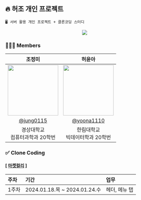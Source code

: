 ## 🔥 허조 개인 프로젝트
```  
🖥️ 서버 활용 개인 프로젝트 + 클론코딩 스터디  
```
<div align=center>
  <a href="https://hits.seeyoufarm.com">
    <img src="https://hits.seeyoufarm.com/api/count/incr/badge.svg?url=https%3A%2F%2Fgithub.com%2FHeoJoe&count_bg=%237882DD&title_bg=%236B44B4&icon=&icon_color=%23E7E7E7&title=HeoJoe&edge_flat=false"/>
  </a>
</div>
  
### 👩🏻‍💻 Members
| 조정미 | 허윤아 |                                                                                                               
| :---: | :---: |
| <img width="160px" src="https://avatars.githubusercontent.com/u/76805879?v=4" /> | <img width="160px" src="https://avatars.githubusercontent.com/u/101046600?v=4" /> |
|  [@jung0115](https://github.com/jung0115)  | [@yoona1110](https://github.com/yoona1110)  |
| 경상대학교<br/>컴퓨터과학과 20학번 | 한림대학교<br/>빅데이터학과 20학번 |
  
### ✅ Clone Coding

#### [ [마켓컬리](https://www.kurly.com) ]  
| 주차 | 기간 | 업무 |
| :--- | :--- | :--- |
| 1주차 | 2024.01.18.목 ~ 2024.01.24.수 | 헤더, 메뉴 탭 |
